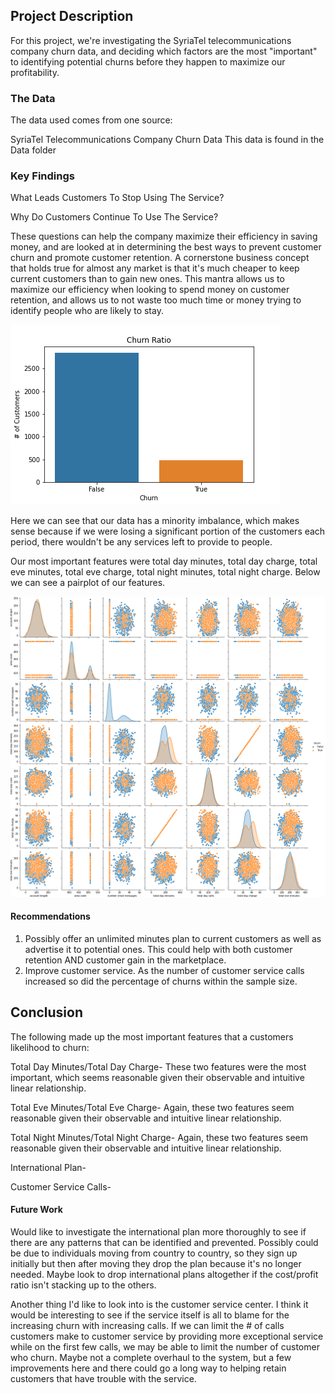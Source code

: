 
## Project Description

For this project, we're investigating the SyriaTel telecommunications company churn data, and deciding which factors are the most "important" to identifying potential churns before they happen to maximize our profitability.

### The Data

The data used comes from one source:

SyriaTel Telecommunications Company Churn Data
This data is found in the Data folder

### Key Findings

What Leads Customers To Stop Using The Service?

Why Do Customers Continue To Use The Service?

These questions can help the company maximize their efficiency in saving money, and are looked at in determining the best ways to prevent customer churn and promote customer retention.  A cornerstone business concept that holds true for almost any market is that it's much cheaper to keep current customers than to gain new ones.  This mantra allows us to maximize our efficiency when looking to spend money on customer retention, and allows us to not waste too much time or money trying to identify people who are likely to stay.

![image](https://raw.githubusercontent.com/Andoson22/Customer-Churn-Data/main/Ratio%20of%20Churn.png)

Here we can see that our data has a minority imbalance, which makes sense because if we were losing a significant portion of the customers each period, there wouldn't be any services left to provide to people.

Our most important features were total day minutes, total day charge, total eve minutes, total eve charge, total night minutes, total night charge.  Below we can see a pairplot of our features.

![image](https://github.com/Andoson22/Customer-Churn-Data/blob/main/Features%20Pairplot.png)

#### Recommendations
1. Possibly offer an unlimited minutes plan to current customers as well as advertise it to potential ones.  This could help with both customer retention AND customer gain in the marketplace.
2. Improve customer service.  As the number of customer service calls increased so did the percentage of churns within the sample size.

## Conclusion

The following made up the most important features that a customers likelihood to churn:

Total Day Minutes/Total Day Charge-  These two features were the most important, which seems reasonable given their observable and intuitive linear relationship.

Total Eve Minutes/Total Eve Charge-  Again, these two features seem reasonable given their observable and intuitive linear relationship.

Total Night Minutes/Total Night Charge-  Again, these two features seem reasonable given their observable and intuitive linear relationship.

International Plan- 

Customer Service Calls- 


#### Future Work

Would like to investigate the international plan more thoroughly to see if there are any patterns that can be identified and prevented.  Possibly could be due to individuals moving from country to country, so they sign up initially but then after moving they drop the plan because it's no longer needed.  Maybe look to drop international plans altogether if the cost/profit ratio isn't stacking up to the others.

Another thing I'd like to look into is the customer service center.  I think it would be interesting to see if the service itself is all to blame for the increasing churn with increasing calls.  If we can limit the # of calls customers make to customer service by providing more exceptional service while on the first few calls, we may be able to limit the number of customer who churn.  Maybe not a complete overhaul to the system, but a few improvements here and there could go a long way to helping retain customers that have trouble with the service.

